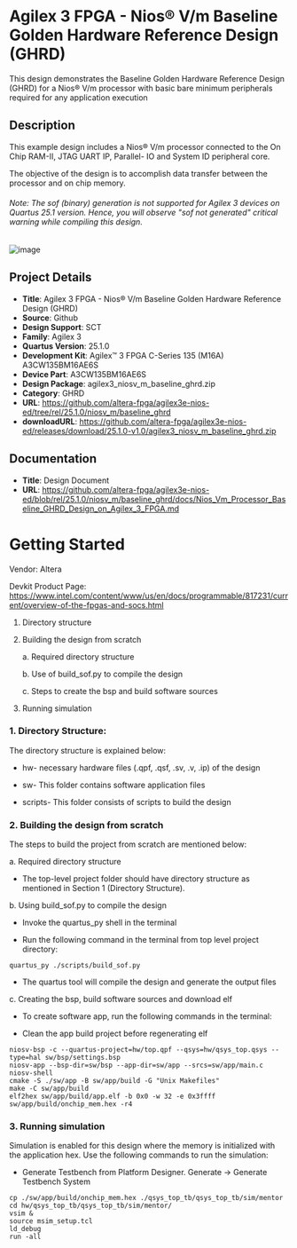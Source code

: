 # Agilex 3 FPGA - Nios® V/m Baseline Golden Hardware Reference Design (GHRD)

This design demonstrates the Baseline Golden Hardware Reference Design (GHRD) for a Nios® V/m processor with basic bare minimum peripherals required for any application execution

## Description

This example design includes a Nios® V/m processor connected to the On Chip RAM-II, JTAG UART IP, Parallel- IO and System ID peripheral core. 

The objective of the design is to accomplish data transfer between the processor and on chip memory. 

###### Note: The sof (binary) generation is not supported for Agilex 3 devices on Quartus 25.1 version. Hence, you will observe "sof not generated" critical warning while compiling this design.

![image](https://github.com/altera-fpga/agilex3e-nios-ed/blob/rel/25.1.0/niosv_m/baseline_ghrd/img/baseline_ghrd_block_design.png)

## Project Details

* **Title**: Agilex 3 FPGA - Nios® V/m Baseline Golden Hardware Reference Design (GHRD)
* **Source**: Github
* **Design Support**: SCT
* **Family**: Agilex 3
* **Quartus Version**: 25.1.0
* **Development Kit**: Agilex™ 3 FPGA C-Series 135 (M16A) A3CW135BM16AE6S
* **Device Part**: A3CW135BM16AE6S
* **Design Package**: agilex3_niosv_m_baseline_ghrd.zip
* **Category**: GHRD
* **URL**: https://github.com/altera-fpga/agilex3e-nios-ed/tree/rel/25.1.0/niosv_m/baseline_ghrd
* **downloadURL**: https://github.com/altera-fpga/agilex3e-nios-ed/releases/download/25.1.0-v1.0/agilex3_niosv_m_baseline_ghrd.zip

## Documentation

* **Title**: Design Document
* **URL**: https://github.com/altera-fpga/agilex3e-nios-ed/blob/rel/25.1.0/niosv_m/baseline_ghrd/docs/Nios_Vm_Processor_Baseline_GHRD_Design_on_Agilex_3_FPGA.md

# Getting Started

Vendor: Altera

Devkit Product Page: https://www.intel.com/content/www/us/en/docs/programmable/817231/current/overview-of-the-fpgas-and-socs.html

1. Directory structure
2. Building the design from scratch

    a.	Required directory structure

    b.	Use of build_sof.py to compile the design

    c.	Steps to create the bsp and build software sources
    
3. Running simulation

### 1. Directory Structure:

The directory structure is explained below:

- hw- necessary hardware files (.qpf, .qsf, .sv, .v, .ip) of the design

- sw- This folder contains software application files

- scripts- This folder consists of scripts to build the design


### 2. Building the design from scratch

The steps to build the project from scratch are mentioned below:

a. Required directory structure
- The top-level project folder should have directory structure as mentioned in Section 1 (Directory Structure).

b. Using build_sof.py to compile the design
- Invoke the quartus_py shell in the terminal

- Run the following command in the terminal from top level project directory:
```
quartus_py ./scripts/build_sof.py
```
- The quartus tool will compile the design and generate the output files

c. Creating the bsp, build software sources and download elf
- To create software app, run the following commands in the terminal:

- Clean the app build project before regenerating elf

```     
niosv-bsp -c --quartus-project=hw/top.qpf --qsys=hw/qsys_top.qsys --type=hal sw/bsp/settings.bsp
niosv-app --bsp-dir=sw/bsp --app-dir=sw/app --srcs=sw/app/main.c
niosv-shell
cmake -S ./sw/app -B sw/app/build -G "Unix Makefiles"
make -C sw/app/build
elf2hex sw/app/build/app.elf -b 0x0 -w 32 -e 0x3ffff sw/app/build/onchip_mem.hex -r4
```

### 3. Running simulation

Simulation is enabled for this design where the memory is initialized with the application hex. Use the following commands to run the simulation:

- Generate Testbench from Platform Designer. Generate -> Generate Testbench System 
```	
cp ./sw/app/build/onchip_mem.hex ./qsys_top_tb/qsys_top_tb/sim/mentor 
cd hw/qsys_top_tb/qsys_top_tb/sim/mentor/
vsim &
source msim_setup.tcl
ld_debug
run -all
```
